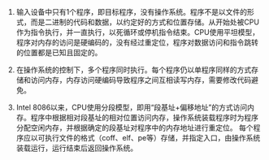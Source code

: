 1. 输入设备中只有1个程序，即目标程序，没有操作系统。程序不是以文件的形式，而是二进制的代码和数据，以约定好的方式和位置存储。从开始处被CPU作为指令执行，并一直执行，以死循环或停机指令结束。CPU使用平坦模型，程序对内存的访问是硬编码的，没有经过重定位，程序对数据访问和指令跳转的位置都是已知且固定的。

2. 在操作系统的控制下，多个程序同时执行。每个程序仍以单程序同样的方式存储和访问内存，内存访问硬编码导致程序之间互相读写内存，需要修改代码避免。

3. Intel 8086以来，CPU使用分段模型，即用“段基址+偏移地址”的方式访问内存。程序中根据相对段基址的相对位置访问内存，操作系统装载程序时为程序分配空闲内存，并根据确定的段基址对程序中的内存地址进行重定位。
每个程序应以可执行文件的格式（coff、elf、pe等）存储，并指定入口，由操作系统装载运行，运行结束后返回操作系统。
